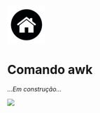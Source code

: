 [![N|Solid](Imagens/Home.jpeg "Ir para Home")](/README.md/)

# Comando awk

_...Em construção..._

![](topicos/Imagen/Working.gif)